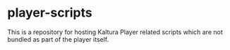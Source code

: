 # player-scripts
This is a repository for hosting Kaltura Player related scripts which are not bundled as part of the player itself.

